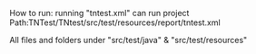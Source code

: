 How to run: running "tntest.xml" can run project 
Path:TNTest/TNtest/src/test/resources/report/tntest.xml

All files and folders under "src/test/java" & "src/test/resources"
